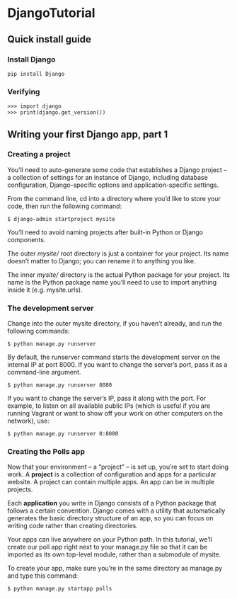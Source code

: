 # DjangoTutorial

## Quick install guide

### Install Django

    pip install Django

### Verifying

    >>> import django
    >>> print(django.get_version())

## Writing your first Django app, part 1

### Creating a project

You’ll need to auto-generate some code that establishes a Django project – a collection of settings for an instance of Django, including database configuration, Django-specific options and application-specific settings.

From the command line, cd into a directory where you’d like to store your code, then run the following command:

    $ django-admin startproject mysite

You’ll need to avoid naming projects after built-in Python or Django components.

The outer _mysite/_ root directory is just a container for your project. Its name doesn’t matter to Django; you can rename it to anything you like.

The inner _mysite/_ directory is the actual Python package for your project. Its name is the Python package name you’ll need to use to import anything inside it (e.g. mysite.urls).

### The development server

Change into the outer mysite directory, if you haven’t already, and run the following commands:

    $ python manage.py runserver

By default, the runserver command starts the development server on the internal IP at port 8000. If you want to change the server’s port, pass it as a command-line argument.

    $ python manage.py runserver 8080

If you want to change the server’s IP, pass it along with the port. For example, to listen on all available public IPs (which is useful if you are running Vagrant or want to show off your work on other computers on the network), use:

    $ python manage.py runserver 0:8000

### Creating the Polls app

Now that your environment – a “project” – is set up, you’re set to start doing work. A **project** is a collection of configuration and apps for a particular website. A project can contain multiple apps. An app can be in multiple projects.

Each **application** you write in Django consists of a Python package that follows a certain convention. Django comes with a utility that automatically generates the basic directory structure of an app, so you can focus on writing code rather than creating directories.

Your apps can live anywhere on your Python path. In this tutorial, we’ll create our poll app right next to your manage.py file so that it can be imported as its own top-level module, rather than a submodule of mysite.

To create your app, make sure you’re in the same directory as manage.py and type this command:

    $ python manage.py startapp polls
